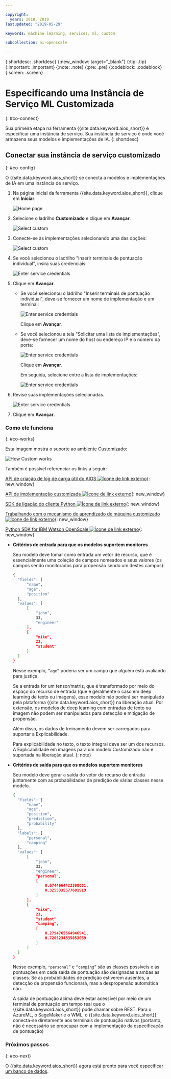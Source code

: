 ```yaml
---

copyright:
  years: 2018, 2019
lastupdated: "2019-05-29"

keywords: machine learning, services, ml, custom 

subcollection: ai-openscale

---
```


{:shortdesc: .shortdesc}
{:new_window: target="_blank"}
{:tip: .tip}
{:important: .important}
{:note: .note}
{:pre: .pre}
{:codeblock: .codeblock}
{:screen: .screen}

# Especificando uma Instância de Serviço ML Customizada
{: #co-connect}

Sua primeira etapa na ferramenta {{site.data.keyword.aios_short}} é especificar uma instância de serviço. Sua instância de serviço é onde você armazena seus modelos e implementações de IA.
{: shortdesc}

## Conectar sua instância de serviço customizado
{: #co-config}

O {{site.data.keyword.aios_short}} se conecta a modelos e implementações de IA em uma instância de serviço.

1.  Na página inicial da ferramenta {{site.data.keyword.aios_short}}, clique em **Iniciar**.

    ![Home page](images/gs-config-start.png)

2.  Selecione o ladrilho **Customizado** e clique em **Avançar**.

    ![Select custom](images/connect-custom.png)

3.  Conecte-se às implementações selecionando uma das opções:

    ![Select custom](images/connect-custom-deploy.png)

4.  Se você selecionou o ladrilho "Inserir terminais de pontuação individual", insira suas credenciais:

    ![Enter service credentials](images/connect-custom-cred.png)

5.  Clique em **Avançar**.

    - Se você selecionou o ladrilho "Inserir terminais de pontuação individual", deve-se fornecer um nome de implementação e um terminal:

      ![Enter service credentials](images/connect-custom-endpoint.png)

      Clique em **Avançar**.

    - Se você selecionou a tela "Solicitar uma lista de implementações", deve-se fornecer um nome do host ou endereço IP e o número da porta:

      ![Enter service credentials](images/connect-custom-apiendpoint.png)

      Clique em **Avançar**.

      Em seguida, selecione entre a lista de implementações:

      ![Enter service credentials](images/connect-custom-apiendpoint2.png)

6.  Revise suas implementações selecionadas.

    ![Enter service credentials](images/connect-custom-deploy2.png)

7.  Clique em **Avançar**.

### Como ele funciona
{: #co-works}

Esta imagem mostra o suporte ao ambiente Customizado:

![How Custom works](images/custom-how-works.png)

Também é possível referenciar os links a seguir:

[API de criação de log de carga útil do AIOS ![Ícone de link externo](../../icons/launch-glyph.svg "Ícone de link externo")](https://{DomainName}/apidocs/ai-openscale#publish-scoring-payload){: new_window}

[API de implementação customizada ![Ícone de link externo](../../icons/launch-glyph.svg "Ícone de link externo")](https://aiopenscale-custom-deployement-spec.mybluemix.net/){: new_window}

[SDK de ligação do cliente Python ![Ícone de link externo](../../icons/launch-glyph.svg "Ícone de link externo")](http://ai-openscale-python-client.mybluemix.net/#bindings){: new_window}

[Trabalhando com o mecanismo de aprendizado de máquina customizado ![Ícone de link externo](../../icons/launch-glyph.svg "Ícone de link externo")](https://github.com/pmservice/ai-openscale-tutorials/blob/master/notebooks/AI%20OpenScale%20and%20Custom%20ML%20Engine.ipynb){: new_window}

[Python SDK for IBM Watson OpenScale ![Ícone de link externo](../../icons/launch-glyph.svg "Ícone de link externo")](https://pypi.org/project/ibm-ai-openscale/){: new_window}

- **Critérios de entrada para que os modelos suportem monitores**

  Seu modelo deve tomar como entrada um vetor de recurso, que é essencialmente uma coleção de campos nomeados e seus valores (os campos sendo monitorados para propensão sendo um destes campos):

  ```bash
  {
    "fields": [
        "name",
        "age",
        "position"
    ],
    "values": [
        [
            "john",
            33,
            "engineer"
        ],
        [
            "mike",
            23,
            "student"
        ]
    ]
  }
  ```

  Nesse exemplo, `“age”` poderia ser um campo que alguém está avaliando para justiça.

  Se a entrada for um tensor/matriz, que é transformado por meio do espaço do recurso de entrada (que é geralmente o caso em deep learning de texto ou imagens), esse modelo não poderá ser manipulado pela plataforma {{site.data.keyword.aios_short}} na liberação atual. Por extensão, os modelos de deep learning com entradas de texto ou imagem não podem ser manipulados para detecção e mitigação de propensão.

  Além disso, os dados de treinamento devem ser carregados para suportar a Explicabilidade.

  Para explicabilidade no texto, o texto integral deve ser um dos recursos. A Explicabilidade em imagens para um modelo Customizado não é suportada na liberação atual.
  {: note}

- **Critérios de saída para que os modelos suportem monitores**

  Seu modelo deve gerar a saída do vetor de recurso de entrada juntamente com as probabilidades de predição de várias classes nesse modelo.

  ```bash
  {
    "fields": [
        "name",
        "age",
        "position",
        "prediction",
        "probability"
    ],
    "labels": [
        "personal",
        "camping"
    ],
    "values": [
        [
            "john",
            33,
            "engineer",
            "personal",
            [
                0.6744664422398081,
                0.3255335577601919
            ]
        ],
        [
            "mike",
            23,
            "student"
            "camping",
            [
                0.2794765664946941,
                0.7205234335053059
            ]
        ]
    ]
  }
  ```

  Nesse exemplo, `"personal”` e `“camping”` são as classes possíveis e as pontuações em cada saída de pontuação são designadas a ambas as classes. Se as probabilidades de predição estiverem ausentes, a detecção de propensão funcionará, mas a despropensão automática não.

  A saída de pontuação acima deve estar acessível por meio de um terminal de pontuação em tempo real que o {{site.data.keyword.aios_short}} pode chamar sobre REST. Para o AzureML, o SageMaker e o WML, o {{site.data.keyword.aios_short}} conecta-se diretamente aos terminais de pontuação nativos (portanto, não é necessário se preocupar com a implementação da especificação de pontuação)

### Próximos passos
{: #co-next}

O {{site.data.keyword.aios_short}} agora está pronto para você [especificar um banco de dados](/docs/services/ai-openscale?topic=ai-openscale-connect-db).
